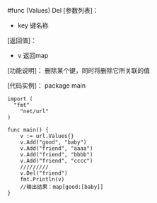 #func (Values) Del
[参数列表]：

- key 键名称

[返回值]：

- v 返回map

[功能说明]：
删除某个键，同时将删除它所关联的值

[代码实例]：
    package main
    
    import (
      "fmt"
    	"net/url"
    )
    
    func main() {
    	v := url.Values{}
    	v.Add("good", "baby")
    	v.Add("friend", "aaaa")
    	v.Add("friend", "bbbb")
    	v.Add("friend", "cccc")
    	/////////
    	v.Del("friend")
    	fmt.Println(v)
    	//输出结果：map[good:[baby]]
    }

